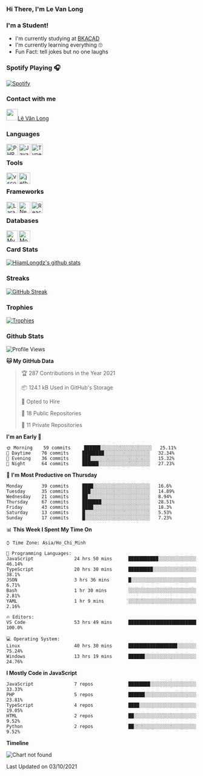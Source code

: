 ### Hi There, I'm Le Van Long 

### I'm a Student!
- I'm currently studying at [BKACAD](https://bkacad.edu.vn/)
- I'm currently learning everything 🙄
- Fun Fact: tell jokes but no one laughs

### Spotify Playing 🎧
[![Spotify](https://spotify-readme-v2-ljjw4c8pd-hiiamlongdz.vercel.app/api/spotify)](https://open.spotify.com/user/312ooo2a5zz44sszdfjmqgjbgmsq)


### Contact with me

[<img src="https://img.icons8.com/dusk/64/000000/facebook-new--v2.png" width="30px"/>Lê Văn Long](https://www.facebook.com/HiiamLongdzz)

### Languages
<img align="left" alt="PHP" src="https://img.icons8.com/dusk/64/000000/php-logo.png" width="30px"/>
<img align="left" alt="JavaScript" src="https://img.icons8.com/dusk/64/000000/javascript.png" width="30px"/>
<img align="left" alt="TypeScript" src="https://img.icons8.com/typescript" width="30px" />
<br />

### Tools
<img align="left" alt="vscode" src="https://img.icons8.com/dusk/64/000000/visual-studio-code-2019.png" width="30px"/>
<img align="left" alt="jetbrain" src="https://camo.githubusercontent.com/8268dcfb76697dd53286590ec9b4385d7a0b89ce/68747470733a2f2f63646e2e6a7364656c6976722e6e65742f6e706d2f73696d706c652d69636f6e734076332f69636f6e732f6a6574627261696e732e737667" width="30px"/>
<br />

### Frameworks
<img align="left" alt="Laravel" src="https://img.icons8.com/ios/50/000000/laravel.png" width="30px"/>
<img align="left" alt="NestJS" src="https://d33wubrfki0l68.cloudfront.net/e937e774cbbe23635999615ad5d7732decad182a/26072/logo-small.ede75a6b.svg" width="30px" />
<img align="left" alt="ReactJS" src="https://img.icons8.com/dusk/64/000000/react.png" width="30px" />
<br />

### Databases
<img align="left" alt="MySQL" src="https://img.icons8.com/ios-filled/50/000000/mysql-logo.png" width="30px"/>
<img align="left" alt="MongoDB" src="https://webimages.mongodb.com/_com_assets/cms/kpo5kblefbjq79065-Horizontal_Default.svg?auto=format%252Ccompress" height="30px" />
<br />

### Card Stats
[![HiiamLongdz's github stats](https://github-readme-stats.vercel.app/api?username=HiiamLongdz&show_icons=true&theme=default)](#CardStats)

### Streaks
[![GitHub Streak](http://github-readme-streak-stats.herokuapp.com?user=HiiamLongdz)](#Streaks)

### Trophies
[![Trophies](https://github-profile-trophy.vercel.app/?username=HiiamLongdz&margin-w=10&theme=discord)](#Trophies)

### Github Stats
<!--START_SECTION:waka-->
![Profile Views](http://img.shields.io/badge/Profile%20Views-165-blue)

**🐱 My GitHub Data** 

> 🏆 287 Contributions in the Year 2021
 > 
> 📦 124.1 kB Used in GitHub's Storage 
 > 
> 💼 Opted to Hire
 > 
> 📜 18 Public Repositories 
 > 
> 🔑 11 Private Repositories  
 > 
**I'm an Early 🐤** 

```text
🌞 Morning    59 commits     ██████░░░░░░░░░░░░░░░░░░░   25.11% 
🌆 Daytime    76 commits     ████████░░░░░░░░░░░░░░░░░   32.34% 
🌃 Evening    36 commits     ███░░░░░░░░░░░░░░░░░░░░░░   15.32% 
🌙 Night      64 commits     ██████░░░░░░░░░░░░░░░░░░░   27.23%

```
📅 **I'm Most Productive on Thursday** 

```text
Monday       39 commits     ████░░░░░░░░░░░░░░░░░░░░░   16.6% 
Tuesday      35 commits     ███░░░░░░░░░░░░░░░░░░░░░░   14.89% 
Wednesday    21 commits     ██░░░░░░░░░░░░░░░░░░░░░░░   8.94% 
Thursday     67 commits     ███████░░░░░░░░░░░░░░░░░░   28.51% 
Friday       43 commits     ████░░░░░░░░░░░░░░░░░░░░░   18.3% 
Saturday     13 commits     █░░░░░░░░░░░░░░░░░░░░░░░░   5.53% 
Sunday       17 commits     █░░░░░░░░░░░░░░░░░░░░░░░░   7.23%

```


📊 **This Week I Spent My Time On** 

```text
⌚︎ Time Zone: Asia/Ho_Chi_Minh

💬 Programming Languages: 
JavaScript               24 hrs 50 mins      ███████████░░░░░░░░░░░░░░   46.14% 
TypeScript               20 hrs 30 mins      █████████░░░░░░░░░░░░░░░░   38.1% 
JSON                     3 hrs 36 mins       █░░░░░░░░░░░░░░░░░░░░░░░░   6.71% 
Bash                     1 hr 30 mins        ░░░░░░░░░░░░░░░░░░░░░░░░░   2.81% 
YAML                     1 hr 9 mins         ░░░░░░░░░░░░░░░░░░░░░░░░░   2.16%

🔥 Editors: 
VS Code                  53 hrs 49 mins      █████████████████████████   100.0%

💻 Operating System: 
Linux                    40 hrs 30 mins      ██████████████████░░░░░░░   75.24% 
Windows                  13 hrs 19 mins      ██████░░░░░░░░░░░░░░░░░░░   24.76%

```

**I Mostly Code in JavaScript** 

```text
JavaScript               7 repos             ████████░░░░░░░░░░░░░░░░░   33.33% 
PHP                      5 repos             ██████░░░░░░░░░░░░░░░░░░░   23.81% 
TypeScript               4 repos             ████░░░░░░░░░░░░░░░░░░░░░   19.05% 
HTML                     2 repos             ██░░░░░░░░░░░░░░░░░░░░░░░   9.52% 
Python                   2 repos             ██░░░░░░░░░░░░░░░░░░░░░░░   9.52%

```


**Timeline**

![Chart not found](https://raw.githubusercontent.com/HiiamLongdz/HiiamLongdz/master/charts/bar_graph.png) 


 Last Updated on 03/10/2021
<!--END_SECTION:waka-->
